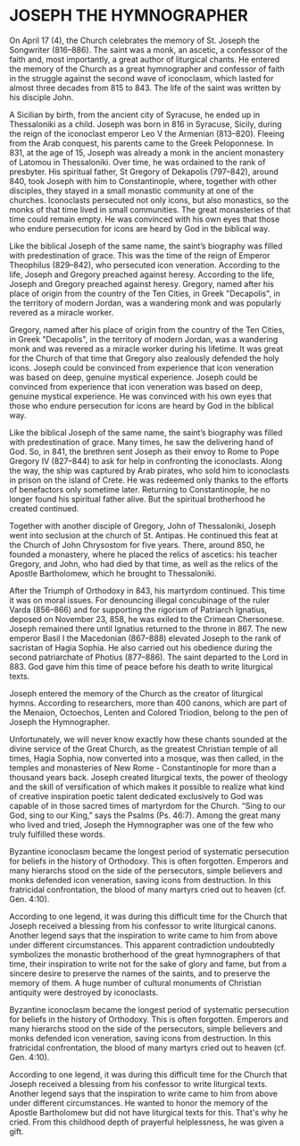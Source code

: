 # JOSEPH THE HYMNOGRAPHER

On April 17 (4), the Church celebrates the memory of St. Joseph the Songwriter (816–886). The saint was a monk, an ascetic, a confessor of the faith and, most importantly, a great author of liturgical chants. He entered the memory of the Church as a great hymnographer and confessor of faith in the struggle against the second wave of iconoclasm, which lasted for almost three decades from 815 to 843. The life of the saint was written by his disciple John.

A Sicilian by birth, from the ancient city of Syracuse, he ended up in Thessaloniki as a child. Joseph was born in 816 in Syracuse, Sicily, during the reign of the iconoclast emperor Leo V the Armenian (813–820). Fleeing from the Arab conquest, his parents came to the Greek Peloponnese. In 831, at the age of 15, Joseph was already a monk in the ancient monastery of Latomou in Thessaloniki. Over time, he was ordained to the rank of presbyter. His spiritual father, St Gregory of Dekapolis (797–842), around 840, took Joseph with him to Constantinople, where, together with other disciples, they stayed in a small monastic community at one of the churches. Iconoclasts persecuted not only icons, but also monastics, so the monks of that time lived in small communities. The great monasteries of that time could remain empty. He was convinced with his own eyes that those who endure persecution for icons are heard by God in the biblical way.

Like the biblical Joseph of the same name, the saint’s biography was filled with predestination of grace. This was the time of the reign of Emperor Theophilus (829–842), who persecuted icon veneration. According to the life, Joseph and Gregory preached against heresy. According to the life, Joseph and Gregory preached against heresy. Gregory, named after his place of origin from the country of the Ten Cities, in Greek "Decapolis", in the territory of modern Jordan, was a wandering monk and was popularly revered as a miracle worker.

Gregory, named after his place of origin from the country of the Ten Cities, in Greek "Decapolis", in the territory of modern Jordan, was a wandering monk and was revered as a miracle worker during his lifetime. It was great for the Church of that time that Gregory also zealously defended the holy icons. Joseph could be convinced from experience that icon veneration was based on deep, genuine mystical experience. Joseph could be convinced from experience that icon veneration was based on deep, genuine mystical experience. He was convinced with his own eyes that those who endure persecution for icons are heard by God in the biblical way.

Like the biblical Joseph of the same name, the saint’s biography was filled with predestination of grace. Many times, he saw the delivering hand of God. So, in 841, the brethren sent Joseph as their envoy to Rome to Pope Gregory IV (827–844) to ask for help in confronting the iconoclasts. Along the way, the ship was captured by Arab pirates, who sold him to iconoclasts in prison on the island of Crete. He was redeemed only thanks to the efforts of benefactors only sometime later. Returning to Constantinople, he no longer found his spiritual father alive. But the spiritual brotherhood he created continued.

Together with another disciple of Gregory, John of Thessaloniki, Joseph went into seclusion at the church of St. Antipas. He continued this feat at the Church of John Chrysostom for five years. There, around 850, he founded a monastery, where he placed the relics of ascetics: his teacher Gregory, and John, who had died by that time, as well as the relics of the Apostle Bartholomew, which he brought to Thessaloniki.

After the Triumph of Orthodoxy in 843, his martyrdom continued. This time it was on moral issues. For denouncing illegal concubinage of the ruler Varda (856–866) and for supporting the rigorism of Patriarch Ignatius, deposed on November 23, 858, he was exiled to the Crimean Chersonese. Joseph remained there until Ignatius returned to the throne in 867. The new emperor Basil I the Macedonian (867–888) elevated Joseph to the rank of sacristan of Hagia Sophia. He also carried out his obedience during the second patriarchate of Photius (877–886). The saint departed to the Lord in 883. God gave him this time of peace before his death to write liturgical texts.

Joseph entered the memory of the Church as the creator of liturgical hymns. According to researchers, more than 400 canons, which are part of the Menaion, Octoechos, Lenten and Colored Triodion, belong to the pen of Joseph the Hymnographer.

Unfortunately, we will never know exactly how these chants sounded at the divine service of the Great Church, as the greatest Christian temple of all times, Hagia Sophia, now converted into a mosque, was then called, in the temples and monasteries of New Rome - Constantinople for more than a thousand years back. Joseph created liturgical texts, the power of theology and the skill of versification of which makes it possible to realize what kind of creative inspiration poetic talent dedicated exclusively to God was capable of in those sacred times of martyrdom for the Church. “Sing to our God, sing to our King,” says the Psalms (Ps. 46:7). Among the great many who lived and tried, Joseph the Hymnographer was one of the few who truly fulfilled these words.

Byzantine iconoclasm became the longest period of systematic persecution for beliefs in the history of Orthodoxy. This is often forgotten. Emperors and many hierarchs stood on the side of the persecutors, simple believers and monks defended icon veneration, saving icons from destruction. In this fratricidal confrontation, the blood of many martyrs cried out to heaven (cf. Gen. 4:10).

According to one legend, it was during this difficult time for the Church that Joseph received a blessing from his confessor to write liturgical canons. Another legend says that the inspiration to write came to him from above under different circumstances. This apparent contradiction undoubtedly symbolizes the monastic brotherhood of the great hymnographers of that time, their inspiration to write not for the sake of glory and fame, but from a sincere desire to preserve the names of the saints, and to preserve the memory of them. A huge number of cultural monuments of Christian antiquity were destroyed by iconoclasts.

Byzantine iconoclasm became the longest period of systematic persecution for beliefs in the history of Orthodoxy. This is often forgotten. Emperors and many hierarchs stood on the side of the persecutors, simple believers and monks defended icon veneration, saving icons from destruction. In this fratricidal confrontation, the blood of many martyrs cried out to heaven (cf. Gen. 4:10).

According to one legend, it was during this difficult time for the Church that Joseph received a blessing from his confessor to write liturgical texts. Another legend says that the inspiration to write came to him from above under different circumstances. He wanted to honor the memory of the Apostle Bartholomew but did not have liturgical texts for this. That's why he cried. From this childhood depth of prayerful helplessness, he was given a gift.
